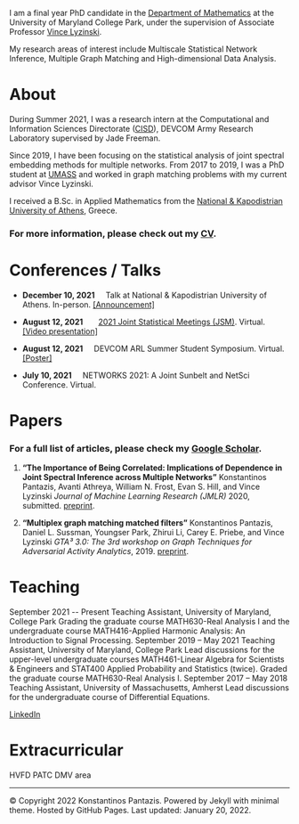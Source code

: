 <!--## Welcome to GitHub Pages

You can use the [editor on GitHub](https://github.com/kpantazis/-kpantazis.github.io/edit/main/README.md) to maintain and preview the content for your website in Markdown files.

Whenever you commit to this repository, GitHub Pages will run [Jekyll](https://jekyllrb.com/) to rebuild the pages in your site, from the content in your Markdown files.-->


I am a final year PhD candidate in the [Department of Mathematics](https://www-math.umd.edu/) at the University of Maryland College Park, under the supervision of Associate Professor [Vince Lyzinski](https://www.math.umd.edu/~vlyzinsk/).

My research areas of interest include Multiscale Statistical Network Inference, Multiple Graph Matching and High-dimensional Data Analysis.

# About
During Summer 2021, I was a research intern at the Computational and Information Sciences Directorate ([CISD](https://www.arl.army.mil/who-we-are/directorates/cisd/)), DEVCOM Army Research Laboratory supervised by Jade Freeman.

Since 2019, I have been focusing on the statistical analysis of joint spectral embedding methods for multiple networks. From 2017 to 2019, I was a PhD student at [UMASS](https://www.math.umass.edu/) and worked in graph matching problems with my current advisor Vince Lyzinski.

I received a B.Sc. in Applied Mathematics from the [National & Kapodistrian University of Athens](https://www.math.uoa.gr/), Greece.
 
### For more information, please check out my [CV](docs/CV_KP-converted.pdf).

# Conferences / Talks
* **December 10, 2021** &nbsp; &nbsp; Talk at National & Kapodistrian University of Athens. In-person. [[Announcement]](https://www.math.uoa.gr/anakoinoseis_kai_ekdiloseis/proboli_anakoinosis/seminario_statistikis_kai_epicheirisiakis_ereynas_k_pantazis/)
 
- **August 12, 2021**  &nbsp; &nbsp;  &nbsp; [2021 Joint Statistical Meetings (JSM)](https://ww2.amstat.org/meetings/jsm/2021/onlineprogram/AbstractDetails.cfm?abstractid=317882). Virtual. [[Video presentation]](docs/JSM2021/JSM_2021_KP-GenOMNI.mp4)

- **August 12, 2021**   &nbsp; &nbsp; DEVCOM ARL Summer Student Symposium. Virtual.
  [[Poster]](docs/ARL_Poster_Symposium_2021_KonstantinosPantazis.pdf)


- **July 10, 2021**  &nbsp; &nbsp; NETWORKS 2021: A Joint Sunbelt and NetSci Conference. Virtual.




# Papers
### For a full list of articles, please check my [Google Scholar](https://scholar.google.com/citations?user=PYunIWYAAAAJ&hl=en).

1. **“The Importance of Being Correlated: Implications of Dependence in Joint Spectral Inference across Multiple Networks”**
   Konstantinos Pantazis, Avanti Athreya, William N. Frost, Evan S. Hill, and Vince Lyzinski
   _Journal of Machine Learning Research (JMLR)_ 2020, submitted.
   [preprint](https://arxiv.org/abs/2008.00163).
   
4. **“Multiplex graph matching matched filters”** 
   Konstantinos Pantazis, Daniel L. Sussman, Youngser Park, Zhirui Li, Carey E. Priebe, and Vince Lyzinski
   _GTA³ 3.0: The 3rd workshop on Graph Techniques for Adversarial Activity Analytics_, 2019.
   [preprint](https://arxiv.org/abs/1908.02572).
   
# Teaching

September 2021 -- Present Teaching Assistant, University of Maryland, College Park
Grading the graduate course MATH630-Real Analysis I and the undergraduate course MATH416-Applied Harmonic Analysis: An Introduction to Signal Processing.
September 2019 – May 2021 Teaching Assistant, University of Maryland, College Park
Lead discussions for the upper-level undergraduate courses MATH461-Linear Algebra for Scientists & Engineers and STAT400 Applied Probability and Statistics (twice). Graded the graduate course MATH630-Real Analysis I.
September 2017 – May 2018 Teaching Assistant, University of Massachusetts, Amherst
Lead discussions for the undergraduate course of Differential Equations.

[LinkedIn](linkedin.com/in/konstantinos-pantazis-590748196)


# Extracurricular

HVFD
PATC
DMV area

<!--- Bulleted
- List
---
1. Numbered
2. List

[Link](url) and ![Image](src)

| Syntax | Description |
| ----------- | ----------- |
| Header | Title |
| Paragraph | Text | 

For more details see [Basic writing and formatting syntax](https://docs.github.com/en/github/writing-on-github/getting-started-with-writing-and-formatting-on-github/basic-writing-and-formatting-syntax).

### Support or Contact

Having trouble with Pages? Check out our [documentation](https://docs.github.com/categories/github-pages-basics/) or [contact support](https://support.github.com/contact) and we’ll help you sort it out.-->

* * *




© Copyright 2022 Konstantinos Pantazis. Powered by Jekyll with minimal theme. Hosted by GitHub Pages. Last updated: January 20, 2022.

